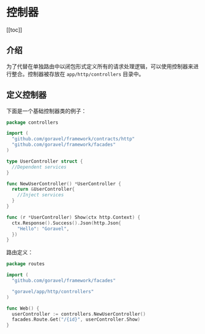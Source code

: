 # 控制器

[[toc]]

## 介绍

为了代替在单独路由中以闭包形式定义所有的请求处理逻辑，可以使用控制器来进行整合。控制器被存放在 `app/http/controllers` 目录中。

## 定义控制器

下面是一个基础控制器类的例子：

```go
package controllers

import (
  "github.com/goravel/framework/contracts/http"
  "github.com/goravel/framework/facades"
)

type UserController struct {
  //Dependent services
}

func NewUserController() *UserController {
  return &UserController{
    //Inject services
  }
}

func (r *UserController) Show(ctx http.Context) {
  ctx.Response().Success().Json(http.Json{
    "Hello": "Goravel",
  })
}
```

路由定义：

```go
package routes

import (
  "github.com/goravel/framework/facades"

  "goravel/app/http/controllers"
)

func Web() {
  userController := controllers.NewUserController()
  facades.Route.Get("/{id}", userController.Show)
}
```
